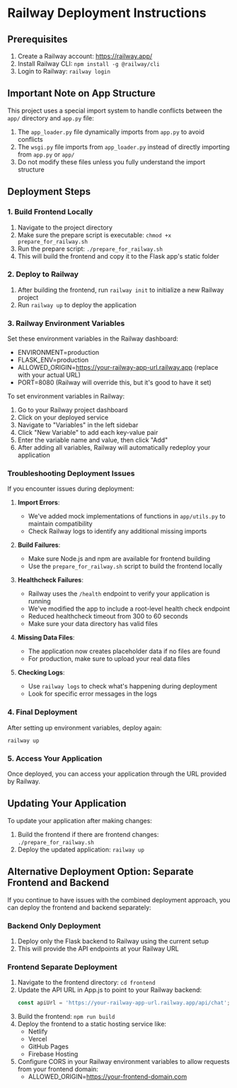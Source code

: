 # Railway Deployment Instructions

## Prerequisites
1. Create a Railway account: https://railway.app/
2. Install Railway CLI: `npm install -g @railway/cli`
3. Login to Railway: `railway login`

## Important Note on App Structure
This project uses a special import system to handle conflicts between the `app/` directory and `app.py` file:

1. The `app_loader.py` file dynamically imports from `app.py` to avoid conflicts
2. The `wsgi.py` file imports from `app_loader.py` instead of directly importing from `app.py` or `app/`
3. Do not modify these files unless you fully understand the import structure

## Deployment Steps

### 1. Build Frontend Locally
1. Navigate to the project directory
2. Make sure the prepare script is executable: `chmod +x prepare_for_railway.sh`
3. Run the prepare script: `./prepare_for_railway.sh`
4. This will build the frontend and copy it to the Flask app's static folder

### 2. Deploy to Railway
1. After building the frontend, run `railway init` to initialize a new Railway project
2. Run `railway up` to deploy the application

### 3. Railway Environment Variables
Set these environment variables in the Railway dashboard:
- ENVIRONMENT=production
- FLASK_ENV=production
- ALLOWED_ORIGIN=https://your-railway-app-url.railway.app (replace with your actual URL)
- PORT=8080 (Railway will override this, but it's good to have it set)

To set environment variables in Railway:
1. Go to your Railway project dashboard
2. Click on your deployed service
3. Navigate to "Variables" in the left sidebar
4. Click "New Variable" to add each key-value pair
5. Enter the variable name and value, then click "Add"
6. After adding all variables, Railway will automatically redeploy your application

### Troubleshooting Deployment Issues
If you encounter issues during deployment:

1. **Import Errors**:
   - We've added mock implementations of functions in `app/utils.py` to maintain compatibility
   - Check Railway logs to identify any additional missing imports

2. **Build Failures**:
   - Make sure Node.js and npm are available for frontend building
   - Use the `prepare_for_railway.sh` script to build the frontend locally

3. **Healthcheck Failures**:
   - Railway uses the `/health` endpoint to verify your application is running
   - We've modified the app to include a root-level health check endpoint
   - Reduced healthcheck timeout from 300 to 60 seconds
   - Make sure your data directory has valid files

4. **Missing Data Files**:
   - The application now creates placeholder data if no files are found
   - For production, make sure to upload your real data files

5. **Checking Logs**:
   - Use `railway logs` to check what's happening during deployment
   - Look for specific error messages in the logs

### 4. Final Deployment
After setting up environment variables, deploy again:
```
railway up
```

### 5. Access Your Application
Once deployed, you can access your application through the URL provided by Railway.

## Updating Your Application
To update your application after making changes:
1. Build the frontend if there are frontend changes: `./prepare_for_railway.sh`
2. Deploy the updated application: `railway up`

## Alternative Deployment Option: Separate Frontend and Backend

If you continue to have issues with the combined deployment approach, you can deploy the frontend and backend separately:

### Backend Only Deployment
1. Deploy only the Flask backend to Railway using the current setup
2. This will provide the API endpoints at your Railway URL

### Frontend Separate Deployment
1. Navigate to the frontend directory: `cd frontend`
2. Update the API URL in App.js to point to your Railway backend:
   ```javascript
   const apiUrl = 'https://your-railway-app-url.railway.app/api/chat';
   ```
3. Build the frontend: `npm run build`
4. Deploy the frontend to a static hosting service like:
   - Netlify
   - Vercel
   - GitHub Pages
   - Firebase Hosting
5. Configure CORS in your Railway environment variables to allow requests from your frontend domain:
   - ALLOWED_ORIGIN=https://your-frontend-domain.com
